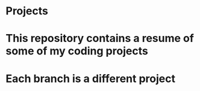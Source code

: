 # Projects
# This repository contains a resume of some of my coding projects
# Each branch is a different project
